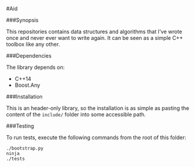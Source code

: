 #Aid

###Synopsis

This repositories contains data structures and algorithms that I've wrote once and never ever want to write again.
It can be seen as a simple C++ toolbox like any other.

###Dependencies

The library depends on:

 - C++14
 - Boost.Any

###Installation

This is an header-only library, so the installation is as simple as pasting the content of the `include/` folder into some accessible path.

###Testing

To run tests, execute the following commands from the root of this folder:

```
./bootstrap.py
ninja
./tests
```

